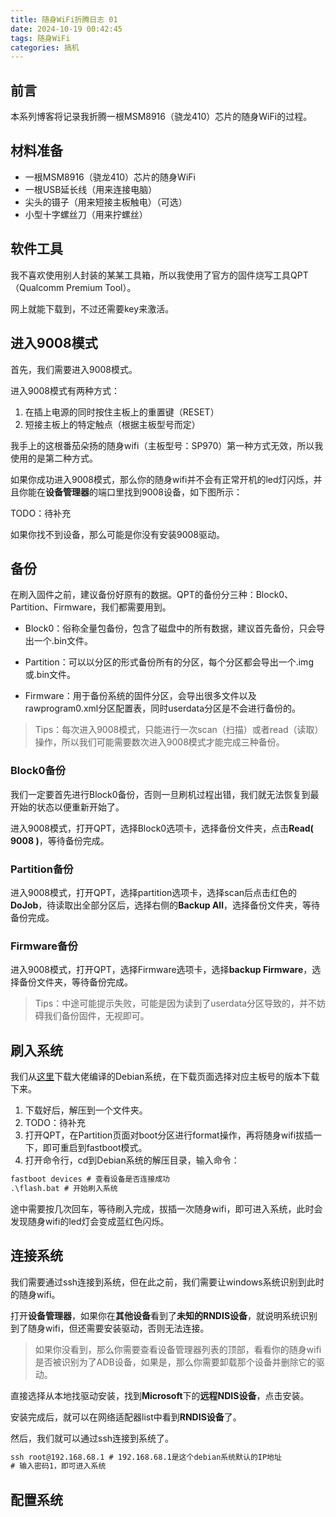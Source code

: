 ```yaml
---
title: 随身WiFi折腾日志 01
date: 2024-10-19 00:42:45
tags: 随身WiFi
categories: 搞机
---
```


## 前言

本系列博客将记录我折腾一根MSM8916（骁龙410）芯片的随身WiFi的过程。

## 材料准备

- 一根MSM8916（骁龙410）芯片的随身WiFi
- 一根USB延长线（用来连接电脑）
- 尖头的镊子（用来短接主板触电）（可选）
- 小型十字螺丝刀（用来拧螺丝）

## 软件工具

我不喜欢使用别人封装的某某工具箱，所以我使用了官方的固件烧写工具QPT（Qualcomm Premium Tool）。

网上就能下载到，不过还需要key来激活。

## 进入9008模式

首先，我们需要进入9008模式。

进入9008模式有两种方式：

1. 在插上电源的同时按住主板上的重置键（RESET）
2. 短接主板上的特定触点（根据主板型号而定）

我手上的这根番茄朵扬的随身wifi（主板型号：SP970）第一种方式无效，所以我使用的是第二种方式。

如果你成功进入9008模式，那么你的随身wifi并不会有正常开机的led灯闪烁，并且你能在**设备管理器**的端口里找到9008设备，如下图所示：

TODO：待补充

如果你找不到设备，那么可能是你没有安装9008驱动。

## 备份

在刷入固件之前，建议备份好原有的数据。QPT的备份分三种：Block0、Partition、Firmware，我们都需要用到。

- Block0：俗称全量包备份，包含了磁盘中的所有数据，建议首先备份，只会导出一个.bin文件。

- Partition：可以以分区的形式备份所有的分区，每个分区都会导出一个.img或.bin文件。

- Firmware：用于备份系统的固件分区，会导出很多文件以及rawprogram0.xml分区配置表，同时userdata分区是不会进行备份的。

> Tips：每次进入9008模式，只能进行一次scan（扫描）或者read（读取）操作，所以我们可能需要数次进入9008模式才能完成三种备份。

### Block0备份

我们一定要首先进行Block0备份，否则一旦刷机过程出错，我们就无法恢复到最开始的状态以便重新开始了。

进入9008模式，打开QPT，选择Block0选项卡，选择备份文件夹，点击**Read( 9008 )**，等待备份完成。

### Partition备份

进入9008模式，打开QPT，选择partition选项卡，选择scan后点击红色的**DoJob**，待读取出全部分区后，选择右侧的**Backup All**，选择备份文件夹，等待备份完成。

### Firmware备份

进入9008模式，打开QPT，选择Firmware选项卡，选择**backup Firmware**，选择备份文件夹，等待备份完成。

> Tips：中途可能提示失败，可能是因为读到了userdata分区导致的，并不妨碍我们备份固件，无视即可。

## 刷入系统

我们从[这里](https://www.kancloud.cn/a813630449/ufi_car/2795165)下载大佬编译的Debian系统，在下载页面选择对应主板号的版本下载下来。

1. 下载好后，解压到一个文件夹。
2. TODO：待补充
3. 打开QPT，在Partition页面对boot分区进行format操作，再将随身wifi拔插一下，即可重启到fastboot模式。
4. 打开命令行，cd到Debian系统的解压目录，输入命令：

```bat
fastboot devices # 查看设备是否连接成功
.\flash.bat # 开始刷入系统
```

途中需要按几次回车，等待刷入完成，拔插一次随身wifi，即可进入系统，此时会发现随身wifi的led灯会变成蓝红色闪烁。

## 连接系统

我们需要通过ssh连接到系统，但在此之前，我们需要让windows系统识别到此时的随身wifi。

打开**设备管理器**，如果你在**其他设备**看到了**未知的RNDIS设备**，就说明系统识别到了随身wifi，但还需要安装驱动，否则无法连接。

> 如果你没看到，那么你需要查看设备管理器列表的顶部，看看你的随身wifi是否被识别为了ADB设备，如果是，那么你需要卸载那个设备并删除它的驱动。

直接选择从本地找驱动安装，找到**Microsoft**下的**远程NDIS设备**，点击安装。

安装完成后，就可以在网络适配器list中看到**RNDIS设备**了。

然后，我们就可以通过ssh连接到系统了。

```bat
ssh root@192.168.68.1 # 192.168.68.1是这个debian系统默认的IP地址
# 输入密码1，即可进入系统
```

## 配置系统